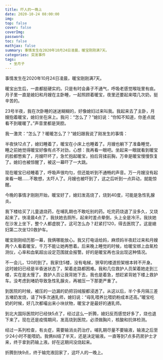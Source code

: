 ```yaml
---
title: 吓人的一晚上
date: 2020-10-24 08:00:00
img: 
top: false
cover: false
coverImg: 
password: 
toc: false
mathjax: false
summary: 事情发生在2020年10月24日凌晨，暖宝刚刚满7天。
categories: 突发事件
tags:
  - 坐月子
---
```


事情发生在2020年10月24日凌晨，暖宝刚刚满7天。

暖宝出生后，一直都挺硬实的。只是有时会鼻子不通气，呼吸老感觉喉咙里有痰。月子里一直是媳妇和月嫂在主卧睡，一起照顾着暖宝，夜里还要起来喂几次奶，挺辛苦的。

23号半夜，我在次卧睡的迷迷糊糊的，好像媳妇过来叫我。我起来去了主卧，月嫂抱着暖宝，媳妇坐在床上。我问：“怎么了？”媳妇说：“你知不知道，你差点就看不到暖暖了。”声音里都是哭腔。

我一激灵：“怎么了？暖暖怎么了？”媳妇跟我说了刚发生的事情：

半夜快12点了，媳妇睡着了，暖宝在小床上也睡着了。月嫂也躺下了准备睡觉，睡之前她觉得暖宝好像有点不对劲，心想：我再看一眼吧。坐起来一眼就看到暖宝的脸都憋紫了，月嫂吓坏了，急忙抱起暖宝，拍后背揉前胸，万幸是暖宝慢慢恢复了。媳妇也被惊醒了，被这一幕吓了一大跳。

现在暖宝已经睡着了，呼吸声很均匀，但还能听到不通畅的声音。万一月嫂没有起来看一眼……不敢想，太吓人了。月嫂也被吓到了，这之后听到一点异动，就能惊醒。

今晚的事情才刚刚开始，暖宝好了，媳妇发高烧了，烧到40度，可能是急性乳腺炎。

我下楼给买了儿童退烧药，在哺乳期也不敢吃别的药。吃完药烧退了没多久，又烧起来了。快凌晨4点了，我扶她去厕所，起来时差点晕倒，头上全是冷汗。我扶她在沙发上坐下，整个人都虚脱了。这可怎么办？赶紧打120，得去医院了。这是媳妇第二次坐120救护车。

暖宝刚刚经历那一幕，我俩哪能放心。我又打电话给妈，麻烦妈半夜赶过来和月嫂两个人看着暖宝，千万不能让她再憋着。后来晚上睡觉的时候，给暖宝绑上血氧检测仪，心率和血氧超出设定范围就会报警。好的是暖宝再也没出现这种情况。

不一会儿，120的到了。我家住5楼，没有电梯，狭窄的楼道担架根本转不开身。这时媳妇已经是半昏迷状态了，架着走路都困难。我和几位救护人员架着她走到三楼，实在是太慢了。救护人员让我背她下去，我也是着急，想赶紧背她下楼上救护车。没考虑到堵奶导致急性乳腺炎，再被压一下那更严重了。

到医院的时候，被压的一边漏的奶把羽绒服都浸透了。从这以后，半个多月隔三差五堵奶发烧，请了N多次通乳师，媳妇说：“母乳喂养比喂奶粉成本还高。”暖宝吃奶的时候，好几次都嘬出来小块状物，暖宝才是最好的通乳师。

到北大国际医院时已经快5点了，经过这么一折腾，媳妇反而感觉好多了，烧也退下来了。现在还是疫情期间，发高烧到医院，必须做胸片，核酸和抗体检测。

经过一系列检查，有炎症，需要输消炎药治疗。哺乳期尽量不要输液，输液之后至少24小时不能喂奶。我俩纠结了半天，还是决定输液。一直等到7点多药房护士才来，终于拿到药输上液。好在这期间没烧起来。

折腾到快9点，终于输完液回家了，这吓人的一晚上。
